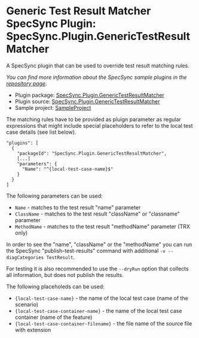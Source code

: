 # Generic Test Result Matcher SpecSync Plugin: SpecSync.Plugin.GenericTestResultMatcher

A SpecSync plugin that can be used to override test result matching rules.

*You can find more information about the SpecSync sample plugins in the [repository page](https://github.com/specsolutions/specsync-sample-plugins#readme).*

* Plugin package: [SpecSync.Plugin.GenericTestResultMatcher](https://www.nuget.org/packages/SpecSync.Plugin.GenericTestResultMatcher)
* Plugin source: [SpecSync.Plugin.GenericTestResultMatcher](SpecSync.Plugin.GenericTestResultMatcher)
* Sample project: [SampleProject](SampleProject)

The matching rules have to be provided as pluign parameter as regular expressions
that might include special placeholders to refer to the local test case details (see list below).

```
"plugins": [
  {
    "packageId": "SpecSync.Plugin.GenericTestResultMatcher",
    [...]
    "parameters": {
      "Name": "^{local-test-case-name}$"
    }
  }
]
```

The following parameters can be used:

* `Name` - matches to the test result "name" parameter
* `ClassName` - matches to the test result "className" or "classname" parameter
* `MethodName` - matches to the test result "methodName" parameter (TRX only)

In order to see the "name", "className" or the "methodName" you can run 
the SpecSync "publish-test-results" command with 
additional `-v --diagCategories TestResult`. 

For testing it is also recommended to use the `--dryRun` option that collects all information, but does not publish the results.

The following placeholeds can be used:

* `{local-test-case-name}` - the name of the local test case (name of the scenario)
* `{local-test-case-container-name}` - the name of the local test case container (name of the feature)
* `{local-test-case-container-filename}` - the file name of the source file with extension

